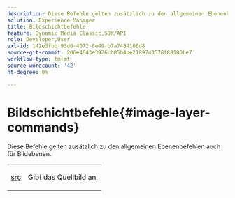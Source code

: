 ```yaml
---
description: Diese Befehle gelten zusätzlich zu den allgemeinen Ebenenbefehlen auch für Bildebenen.
solution: Experience Manager
title: Bildschichtbefehle
feature: Dynamic Media Classic,SDK/API
role: Developer,User
exl-id: 142e3fbb-93d6-4072-8e49-b7a7484106d8
source-git-commit: 206e4643e3926cb85b4be2189743578f88180be7
workflow-type: tm+mt
source-wordcount: '42'
ht-degree: 0%

---
```


# Bildschichtbefehle{#image-layer-commands}

Diese Befehle gelten zusätzlich zu den allgemeinen Ebenenbefehlen auch für Bildebenen.

<table id="simpletable_F6799DA025A64970B95085FB9910E1EF"> 
 <tr class="strow"> 
  <td class="stentry"> <p><a href="../../../../../../is-api/http-ref/image-serving-api-ref/c-http-protocol-reference/c-command-reference/r-src.md#reference-f6506637778c4c69bf106a7924a91ab1" type="reference" format="dita" scope="local"> src</a> </p> </td> 
  <td class="stentry"> <p>Gibt das Quellbild an. </p></td> 
 </tr> 
</table>
